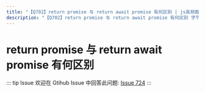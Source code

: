 ```yaml
---
title: "【Q702】return promise 与 return await promise 有何区别 | js高频面试题"
description: "【Q702】return promise 与 return await promise 有何区别 字节跳动面试题、阿里腾讯面试题、美团小米面试题。"
---
```


# return promise 与 return await promise 有何区别

::: tip Issue
欢迎在 Gtihub Issue 中回答此问题: [Issue 724](https://github.com/shfshanyue/Daily-Question/issues/724)
:::
